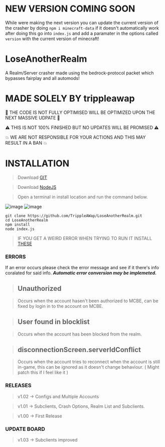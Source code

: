 # NEW VERSION COMING SOON

While were making the next version you can update the current version of the crasher by doing `npm i minecraft-data` if it doesn't automatically work after doing this go into `index.js` and add a paramater in the options called `version` with the current version of minecraft!

# LoseAnotherRealm
A Realm/Server crasher made using the bedrock-protocol packet which bypasses fairplay and all automods!

# MADE SOLELY BY trippleawap
📣 THE CODE IS NOT FULLY OPTIMISED WILL BE OPTIMIZED UPON THE NEXT MASSIVE UDPATE 📣

⚠️ THIS IS NOT 100% FINISHED BUT NO UPDATES WILL BE PROMISED ⚠️

💥 WE ARE NOT RESPONSIBLE FOR YOUR ACTIONS AND THIS MAY RESULT IN A BAN 💥
# INSTALLATION
> Download [GIT](https://github.com/git-for-windows/git/releases/download/v2.43.0.windows.1/Git-2.43.0-64-bit.exe)

> Download [NodeJS](https://nodejs.org/dist/v20.10.0/node-v20.10.0-x64.msi)

> Open a terminal in install location and run the command below.

![image](https://github.com/TrippleAWap/LoseAnotherRealm/assets/90356816/cdfc31c0-cb0d-4a86-892f-8f121a47a7a3)
![image](https://github.com/TrippleAWap/LoseAnotherRealm/assets/90356816/1c4039e4-7790-4c30-a81e-265ca1365ce7)

```batch
git clone https://github.com/TrippleAWap/LoseAnotherRealm.git
cd LoseAnotherRealm
npm install
node index.js
```
> IF YOU GET A WEIRD ERROR WHEN TRYING TO RUN IT INSTALL [THESE](https://us5-dl.techpowerup.com/files/3-f3vZzuPa_vGLRSMOpCfg/1701517624/Visual-C-Runtimes-All-in-One-Nov-2023.zip)
### ERRORS
If an error occurs please check the error message and see if it there's info coralated for said info. ***Automatic error conversion may be implemeted.***

> ## Unauthorized

> Occurs when the account hasen't been authorized to MCBE, can be fixed by login in to the account on MCBE.

> ## User found in blocklist

> Occurs when the account has been blocked from the realm.

> ## disconnectionScreen.serverIdConflict

> Occurs when the account tries to reconnect when the account is still in-game, this can be ignored as it doesn't change behaviour. ( Might patch this if I feel like it )

### RELEASES
> v1.02 -> Configs and Multiple Accounts

> v1.01 -> Subclients, Crash Options, Realm List and Subclients.

> v1.00 -> First Release

### UPDATE BOARD
> v1.03 -> Subclients improved
